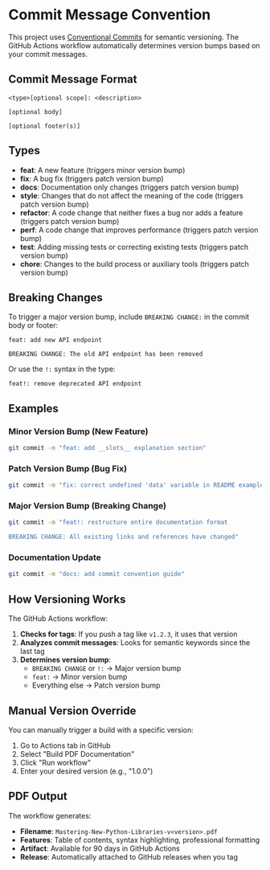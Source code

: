 # Commit Message Convention

This project uses [Conventional Commits](https://www.conventionalcommits.org/) for semantic versioning. The GitHub Actions workflow automatically determines version bumps based on your commit messages.

## Commit Message Format

```
<type>[optional scope]: <description>

[optional body]

[optional footer(s)]
```

## Types

- **feat**: A new feature (triggers minor version bump)
- **fix**: A bug fix (triggers patch version bump)
- **docs**: Documentation only changes (triggers patch version bump)
- **style**: Changes that do not affect the meaning of the code (triggers patch version bump)
- **refactor**: A code change that neither fixes a bug nor adds a feature (triggers patch version bump)
- **perf**: A code change that improves performance (triggers patch version bump)
- **test**: Adding missing tests or correcting existing tests (triggers patch version bump)
- **chore**: Changes to the build process or auxiliary tools (triggers patch version bump)

## Breaking Changes

To trigger a major version bump, include `BREAKING CHANGE:` in the commit body or footer:

```
feat: add new API endpoint

BREAKING CHANGE: The old API endpoint has been removed
```

Or use the `!:` syntax in the type:

```
feat!: remove deprecated API endpoint
```

## Examples

### Minor Version Bump (New Feature)
```bash
git commit -m "feat: add __slots__ explanation section"
```

### Patch Version Bump (Bug Fix)
```bash
git commit -m "fix: correct undefined 'data' variable in README example"
```

### Major Version Bump (Breaking Change)
```bash
git commit -m "feat!: restructure entire documentation format

BREAKING CHANGE: All existing links and references have changed"
```

### Documentation Update
```bash
git commit -m "docs: add commit convention guide"
```

## How Versioning Works

The GitHub Actions workflow:

1. **Checks for tags**: If you push a tag like `v1.2.3`, it uses that version
2. **Analyzes commit messages**: Looks for semantic keywords since the last tag
3. **Determines version bump**:
   - `BREAKING CHANGE` or `!:` → Major version bump
   - `feat:` → Minor version bump  
   - Everything else → Patch version bump

## Manual Version Override

You can manually trigger a build with a specific version:

1. Go to Actions tab in GitHub
2. Select "Build PDF Documentation"
3. Click "Run workflow"
4. Enter your desired version (e.g., "1.0.0")

## PDF Output

The workflow generates:
- **Filename**: `Mastering-New-Python-Libraries-v<version>.pdf`
- **Features**: Table of contents, syntax highlighting, professional formatting
- **Artifact**: Available for 90 days in GitHub Actions
- **Release**: Automatically attached to GitHub releases when you tag 